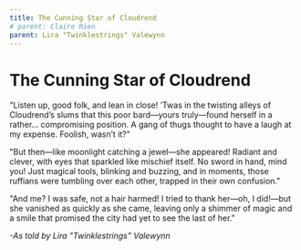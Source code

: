 ```yaml
---
title: The Cunning Star of Cloudrend
# parent: Claire Rien
parent: Lira "Twinklestrings" Valewynn
---
```


# The Cunning Star of Cloudrend

"Listen up, good folk, and lean in close! ’Twas in the twisting alleys of Cloudrend’s slums that this poor bard—yours truly—found herself in a rather… compromising position. A gang of thugs thought to have a laugh at my expense. Foolish, wasn’t it?"

"But then—like moonlight catching a jewel—she appeared! Radiant and clever, with eyes that sparkled like mischief itself. No sword in hand, mind you! Just magical tools, blinking and buzzing, and in moments, those ruffians were tumbling over each other, trapped in their own confusion."

"And me? I was safe, not a hair harmed! I tried to thank her—oh, I did!—but she vanished as quickly as she came, leaving only a shimmer of magic and a smile that promised the city had yet to see the last of her."

*-As told by Lira "Twinklestrings" Valewynn*